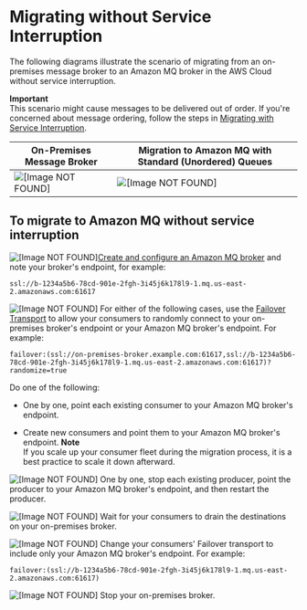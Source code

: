 # Migrating without Service Interruption<a name="amazon-mq-migrating-no-service-interruption"></a>

The following diagrams illustrate the scenario of migrating from an on\-premises message broker to an Amazon MQ broker in the AWS Cloud without service interruption\.

**Important**  
This scenario might cause messages to be delivered out of order\. If you're concerned about message ordering, follow the steps in [Migrating with Service Interruption](amazon-mq-migrating-service-interruption.md)\.


| On\-Premises Message Broker | Migration to Amazon MQ with Standard \(Unordered\) Queues | 
| --- | --- | 
|  ![\[Image NOT FOUND\]](http://docs.aws.amazon.com/amazon-mq/latest/developer-guide/images/amazon-mq-migration-on-premises-multiple-producers.png)  |  ![\[Image NOT FOUND\]](http://docs.aws.amazon.com/amazon-mq/latest/developer-guide/images/amazon-mq-migration-unordered-queues-no-interruption.png)  | 

## To migrate to Amazon MQ without service interruption<a name="migrate-without-service-interruption"></a>

![\[Image NOT FOUND\]](http://docs.aws.amazon.com/amazon-mq/latest/developer-guide/images/number-1-red.png)[Create and configure an Amazon MQ broker](amazon-mq-creating-configuring-broker.md) and note your broker's endpoint, for example:

```
ssl://b-1234a5b6-78cd-901e-2fgh-3i45j6k178l9-1.mq.us-east-2.amazonaws.com:61617
```

![\[Image NOT FOUND\]](http://docs.aws.amazon.com/amazon-mq/latest/developer-guide/images/number-2-red.png) For either of the following cases, use the [Failover Transport](http://activemq.apache.org/failover-transport-reference.html) to allow your consumers to randomly connect to your on\-premises broker's endpoint or your Amazon MQ broker's endpoint\. For example:

```
failover:(ssl://on-premises-broker.example.com:61617,ssl://b-1234a5b6-78cd-901e-2fgh-3i45j6k178l9-1.mq.us-east-2.amazonaws.com:61617)?randomize=true
```

Do one of the following:

+ One by one, point each existing consumer to your Amazon MQ broker's endpoint\.

+ Create new consumers and point them to your Amazon MQ broker's endpoint\.
**Note**  
If you scale up your consumer fleet during the migration process, it is a best practice to scale it down afterward\.

![\[Image NOT FOUND\]](http://docs.aws.amazon.com/amazon-mq/latest/developer-guide/images/number-3-red.png) One by one, stop each existing producer, point the producer to your Amazon MQ broker's endpoint, and then restart the producer\.

![\[Image NOT FOUND\]](http://docs.aws.amazon.com/amazon-mq/latest/developer-guide/images/number-4-red.png) Wait for your consumers to drain the destinations on your on\-premises broker\.

![\[Image NOT FOUND\]](http://docs.aws.amazon.com/amazon-mq/latest/developer-guide/images/number-5-red.png) Change your consumers' Failover transport to include only your Amazon MQ broker's endpoint\. For example:

```
failover:(ssl://b-1234a5b6-78cd-901e-2fgh-3i45j6k178l9-1.mq.us-east-2.amazonaws.com:61617)
```

![\[Image NOT FOUND\]](http://docs.aws.amazon.com/amazon-mq/latest/developer-guide/images/number-6-red.png) Stop your on\-premises broker\.